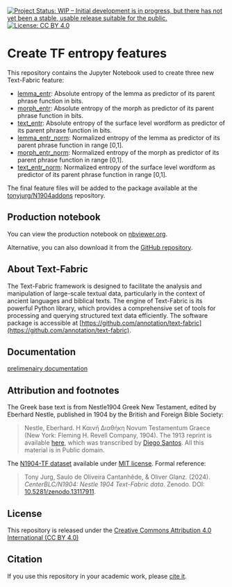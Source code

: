 [![Project Status: WIP – Initial development is in progress, but there has not yet been a stable, usable release suitable for the public.](https://www.repostatus.org/badges/latest/wip.svg)](https://www.repostatus.org/#wip)  [![License: CC BY 4.0](https://img.shields.io/badge/License-CC_BY%204.0-lightgrey.svg)](https://creativecommons.org/licenses/by/4.0/)

# Create TF entropy features

This repository contains the Jupyter Notebook used to create three new Text-Fabric feature:

   - [lemma_entr](https://tonyjurg.github.io/N1904addons/features/lemma_entr.html): Absolute entropy of the lemma as predictor of its parent phrase function in bits.
   - [morph_entr](https://tonyjurg.github.io/N1904addons/features/morph_entr.html): Absolute entropy of the morph as predictor of its parent phrase function in bits.
   - [text_entr](https://tonyjurg.github.io/N1904addons/features/text_entr.html): Absolute entropy of the surface level wordform as predictor of its parent phrase function in bits.
   - [lemma_entr_norm](https://tonyjurg.github.io/N1904addons/features/lemma_entr_norm.html): Normalized entropy of the lemma as predictor of its parent phrase function in range [0,1].
   - [morph_entr_norm](https://tonyjurg.github.io/N1904addons/features/morph_entr_norm.html): Normalized entropy of the morph as predictor of its parent phrase function in range [0,1].
   - [text_entr_norm](https://tonyjurg.github.io/N1904addons/features/text_entr_norm.html): Normalized entropy of the surface level wordform as predictor of its parent phrase function in range [0,1].
   
The final feature files will be added to the package available at the [tonyjurg/N1904addons](https://tonyjurg.github.io/N1904addons/) repository.

## Production notebook

You can view the production notebook on [nbviewer.org](https://nbviewer.org/github/tonyjurg/Create-TF-entropy-features/blob/main/create_entropy_type2pf_features.ipynb).

Alternative, you can also download it from the [GitHub repository](https://github.com/tonyjurg/Create-TF-entropy-features/blob/main/create_entropy_type2pf_features.ipynb).

## About Text-Fabric

The Text-Fabric framework is designed to facilitate the analysis and manipulation of large-scale textual data, particularly in the context of ancient languages and biblical texts. The engine of Text-Fabric is its powerful Python library, which provides a comprehensive set of tools for processing and querying structured text data efficiently. The software package is accessible at [https://github.com/annotation/text-fabric](https://github.com/annotation/text-fabric).

## Documentation

[prelimenairy documentation](entropy_feature.md)

## Attribution and footnotes

The Greek base text is from Nestle1904 Greek New Testament, edited by Eberhard Nestle, published in 1904 by the British and Foreign Bible Society:
> Nestle, Eberhard. Η Καινή Διαθήκη Novum Testamentum Graece (New York: Fleming H. Revell Company, 1904).
The 1913 reprint is available [here](https://archive.org/details/hkainediathekete00lond/), which was transcribed by [Diego Santos](https://sites.google.com/site/nestle1904/home). All this material is in Public domain.


The [N1904-TF dataset](https://centerblc.github.io/N1904/) available under [MIT license](https://github.com/CenterBLC/N1904/blob/main/LICENSE.md). Formal reference: 
> Tony Jurg, Saulo de Oliveira Cantanhêde, & Oliver Glanz. (2024). *CenterBLC/N1904: Nestle 1904 Text-Fabric data*. Zenodo. DOI: [10.5281/zenodo.13117911](https://doi.org/10.5281/zenodo.13117910).

## License

This repository is released under the [Creative Commons Attribution 4.0 International (CC BY 4.0)](https://github.com/tonyjurg/Create-TF-entropy-features/blob/main/LICENSE.md)

## Citation

If you use this repository in your academic work, please [cite it](CITATION.cff).

